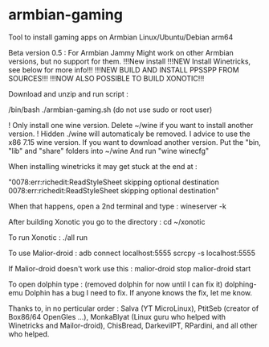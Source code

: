 # armbian-gaming
Tool to install gaming apps on Armbian Linux/Ubuntu/Debian arm64

Beta version 0.5 : For Armbian Jammy
Might work on other Armbian versions, but no support for them.
!!!New install 
!!!NEW Install Winetricks, see below for more info!!!
!!!NEW BUILD AND INSTALL PPSSPP FROM SOURCES!!!
!!!NOW ALSO POSSIBLE TO BUILD XONOTIC!!!


Download and unzip and run script : 

/bin/bash ./armbian-gaming.sh (do not use sudo or root user)


! Only install one wine version. Delete ~/wine if you want to install another version. !
Hidden ./wine will automaticaly be removed. 
I advice to use the x86 7.15 wine version. 
If you want to download another version. Put the "bin, "lib" and "share" folders into ~/wine
And run "wine winecfg"

When installing winetricks it may get stuck at the end at : 

"0078:err:richedit:ReadStyleSheet skipping optional destination
0078:err:richedit:ReadStyleSheet skipping optional destination"

When that happens, open a 2nd terminal and type : 
  wineserver -k


After building Xonotic you go to the directory : 
  cd ~/xonotic

To run Xonotic :
  ./all run

To use Malior-droid :
  adb connect localhost:5555
  scrcpy -s localhost:5555

If Malior-droid doesn't work use this :
  malior-droid stop
  malior-droid start

To open dolphin type :  (removed dolphin for now until I can fix it)
dolphing-emu
Dolphin has a bug I need to fix. If anyone knows the fix, let me know.

Thanks to, in no perticular order : Salva (YT MicroLinux), PtitSeb (creator of Box86/64 OpenGles ...), MonkaBlyat (Linux guru who helped with Winetricks and Mailor-droid), ChisBread, DarkevilPT, RPardini, and all other who helped.
